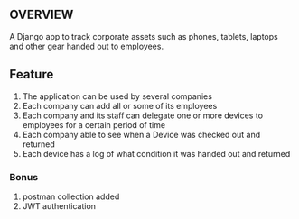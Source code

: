 ## OVERVIEW
A Django app to track corporate assets such as phones, tablets, laptops and other gear handed out to employees.

## Feature
1. The application can be used by several companies
2. Each company can add all or some of its employees
3. Each company and its staff can delegate one or more devices to employees for a certain period of time
4. Each company able to see when a Device was checked out and returned
5. Each device has a log of what condition it was handed out and returned

### Bonus

1. postman collection added
2. JWT authentication


